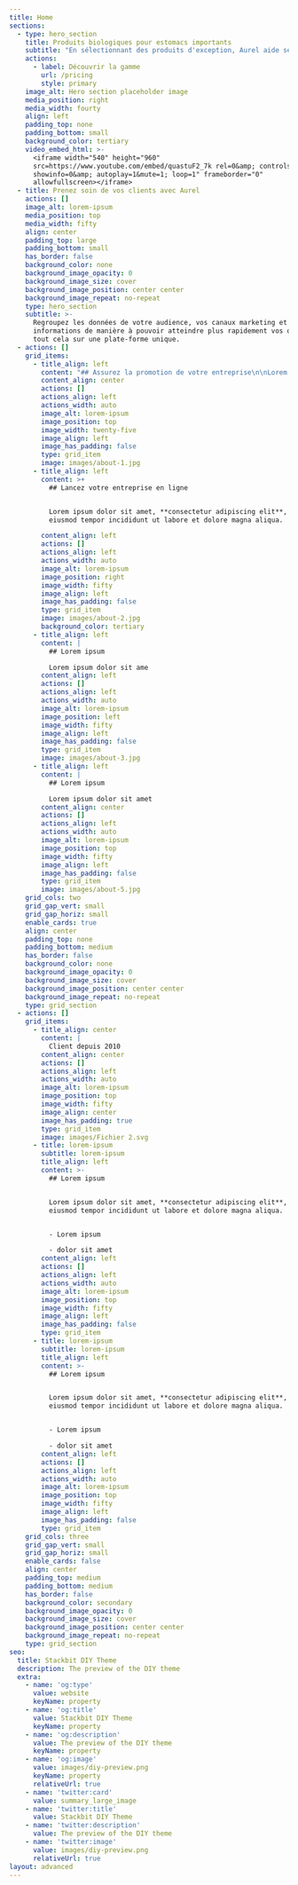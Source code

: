 ```yaml
---
title: Home
sections:
  - type: hero_section
    title: Produits biologiques pour estomacs importants
    subtitle: "En sélectionnant des produits d'exception, Aurel aide ses partenaires\_à satisfaire davantage leurs clients."
    actions:
      - label: Découvrir la gamme
        url: /pricing
        style: primary
    image_alt: Hero section placeholder image
    media_position: right
    media_width: fourty
    align: left
    padding_top: none
    padding_bottom: small
    background_color: tertiary
    video_embed_html: >-
      <iframe width="540" height="960"
      src=https://www.youtube.com/embed/quastuF2_7k rel=0&amp; controls=0&amp;
      showinfo=0&amp; autoplay=1&mute=1; loop=1" frameborder="0"
      allowfullscreen></iframe>
  - title: Prenez soin de vos clients avec Aurel
    actions: []
    image_alt: lorem-ipsum
    media_position: top
    media_width: fifty
    align: center
    padding_top: large
    padding_bottom: small
    has_border: false
    background_color: none
    background_image_opacity: 0
    background_image_size: cover
    background_image_position: center center
    background_image_repeat: no-repeat
    type: hero_section
    subtitle: >-
      Regroupez les données de votre audience, vos canaux marketing et vos
      informations de manière à pouvoir atteindre plus rapidement vos objectifs,
      tout cela sur une plate-forme unique.
  - actions: []
    grid_items:
      - title_align: left
        content: "## Assurez la promotion de votre entreprise\n\nLorem ipsum dolor sit amet, **consectetur adipiscing elit**, sed do eiusmod tempor incididunt ut labore et dolore magna aliqua.Lorem ipsum dolor sit amet,\_**consectetur adipiscing elit**, sed do eiusmod tempor incididunt ut labore et dolore magna aliqua.Lorem ipsum dolor sit amet,\_**consectetur adipiscing elit**, sed do eiusmod tempor incididunt ut labore et dolore magna aliqua.Lorem ipsum dolor sit amet,\_**consectetur adipiscing elit**, sed do eiusmod tempor incididunt ut labore et dolore magna aliqua.\n"
        content_align: center
        actions: []
        actions_align: left
        actions_width: auto
        image_alt: lorem-ipsum
        image_position: top
        image_width: twenty-five
        image_align: left
        image_has_padding: false
        type: grid_item
        image: images/about-1.jpg
      - title_align: left
        content: >+
          ## Lancez votre entreprise en ligne


          Lorem ipsum dolor sit amet, **consectetur adipiscing elit**, sed do
          eiusmod tempor incididunt ut labore et dolore magna aliqua.

        content_align: left
        actions: []
        actions_align: left
        actions_width: auto
        image_alt: lorem-ipsum
        image_position: right
        image_width: fifty
        image_align: left
        image_has_padding: false
        type: grid_item
        image: images/about-2.jpg
        background_color: tertiary
      - title_align: left
        content: |
          ## Lorem ipsum

          Lorem ipsum dolor sit ame
        content_align: left
        actions: []
        actions_align: left
        actions_width: auto
        image_alt: lorem-ipsum
        image_position: left
        image_width: fifty
        image_align: left
        image_has_padding: false
        type: grid_item
        image: images/about-3.jpg
      - title_align: left
        content: |
          ## Lorem ipsum

          Lorem ipsum dolor sit amet
        content_align: center
        actions: []
        actions_align: left
        actions_width: auto
        image_alt: lorem-ipsum
        image_position: top
        image_width: fifty
        image_align: left
        image_has_padding: false
        type: grid_item
        image: images/about-5.jpg
    grid_cols: two
    grid_gap_vert: small
    grid_gap_horiz: small
    enable_cards: true
    align: center
    padding_top: none
    padding_bottom: medium
    has_border: false
    background_color: none
    background_image_opacity: 0
    background_image_size: cover
    background_image_position: center center
    background_image_repeat: no-repeat
    type: grid_section
  - actions: []
    grid_items:
      - title_align: center
        content: |
          Client depuis 2010
        content_align: center
        actions: []
        actions_align: left
        actions_width: auto
        image_alt: lorem-ipsum
        image_position: top
        image_width: fifty
        image_align: center
        image_has_padding: true
        type: grid_item
        image: images/Fichier 2.svg
      - title: lorem-ipsum
        subtitle: lorem-ipsum
        title_align: left
        content: >-
          ## Lorem ipsum


          Lorem ipsum dolor sit amet, **consectetur adipiscing elit**, sed do
          eiusmod tempor incididunt ut labore et dolore magna aliqua.


          - Lorem ipsum

          - dolor sit amet
        content_align: left
        actions: []
        actions_align: left
        actions_width: auto
        image_alt: lorem-ipsum
        image_position: top
        image_width: fifty
        image_align: left
        image_has_padding: false
        type: grid_item
      - title: lorem-ipsum
        subtitle: lorem-ipsum
        title_align: left
        content: >-
          ## Lorem ipsum


          Lorem ipsum dolor sit amet, **consectetur adipiscing elit**, sed do
          eiusmod tempor incididunt ut labore et dolore magna aliqua.


          - Lorem ipsum

          - dolor sit amet
        content_align: left
        actions: []
        actions_align: left
        actions_width: auto
        image_alt: lorem-ipsum
        image_position: top
        image_width: fifty
        image_align: left
        image_has_padding: false
        type: grid_item
    grid_cols: three
    grid_gap_vert: small
    grid_gap_horiz: small
    enable_cards: false
    align: center
    padding_top: medium
    padding_bottom: medium
    has_border: false
    background_color: secondary
    background_image_opacity: 0
    background_image_size: cover
    background_image_position: center center
    background_image_repeat: no-repeat
    type: grid_section
seo:
  title: Stackbit DIY Theme
  description: The preview of the DIY theme
  extra:
    - name: 'og:type'
      value: website
      keyName: property
    - name: 'og:title'
      value: Stackbit DIY Theme
      keyName: property
    - name: 'og:description'
      value: The preview of the DIY theme
      keyName: property
    - name: 'og:image'
      value: images/diy-preview.png
      keyName: property
      relativeUrl: true
    - name: 'twitter:card'
      value: summary_large_image
    - name: 'twitter:title'
      value: Stackbit DIY Theme
    - name: 'twitter:description'
      value: The preview of the DIY theme
    - name: 'twitter:image'
      value: images/diy-preview.png
      relativeUrl: true
layout: advanced
---
```

